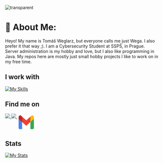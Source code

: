 ![transparent](https://capsule-render.vercel.app/api?type=transparent&fontColor=cf9904&text=Wega&height=200&fontSize=60&desc=Programmer%20and%20Sysadmin&descAlignY=75&descAlign=60&animation=fadeIn)

# 💫 About Me:
Heyo! My name is Tomáš Weglarz, but everyone calls me just Wega. I also prefer it that way ;). I am a Cybersecurity Student at SSPŠ, in Prague. Server administration is my hobby and love, but I also like programming in Java. My repos here are mostly just small hobby projects I like to work on in my free time. 

## I work with
[![My Skills](https://skillicons.dev/icons?i=bash,cs,cloudflare,docker,git,github,gradle,java,linux,maven,mysql,rabbitmq,redis,regex)](https://github.com/ThomasWega)

## Find me on 
<p align="left">
  <a href="/discord.txt">
    <img src="https://skillicons.dev/icons?i=discord"/>
  </a>
  <a href="https://www.instagram.com/weglousek/">
    <img src="https://skillicons.dev/icons?i=instagram"/>
  </a>
  <a href="mailto:tomous.wega@gmail.com">
  <img src="svg/gmail.png" alt="gmail" style="vertical-align: top; margin: 6px 4px; width: 50px; height: 45px;">
  </a>
</p>

## Stats
[![My Stats](https://github-profile-summary-cards.vercel.app/api/cards/profile-details?username=ThomasWega&theme=gruvbox)](https://github.com/ThomasWega)
